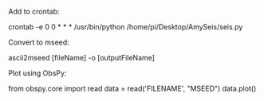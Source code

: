 Add to crontab:

crontab -e
0 0 * * * /usr/bin/python /home/pi/Desktop/AmySeis/seis.py


Convert to mseed:

ascii2mseed [fileName] -o [outputFileName]


Plot using ObsPy:

from obspy.core import read
data = read('FILENAME', "MSEED")
data.plot()
